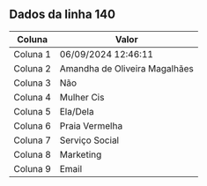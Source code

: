 ## Dados da linha 140

| Coluna | Valor |
|--------|-------|
| Coluna 1 | 06/09/2024 12:46:11 |
| Coluna 2 | Amandha de Oliveira Magalhães |
| Coluna 3 | Não |
| Coluna 4 | Mulher Cis |
| Coluna 5 | Ela/Dela |
| Coluna 6 | Praia Vermelha |
| Coluna 7 | Serviço Social |
| Coluna 8 | Marketing |
| Coluna 9 | Email |
